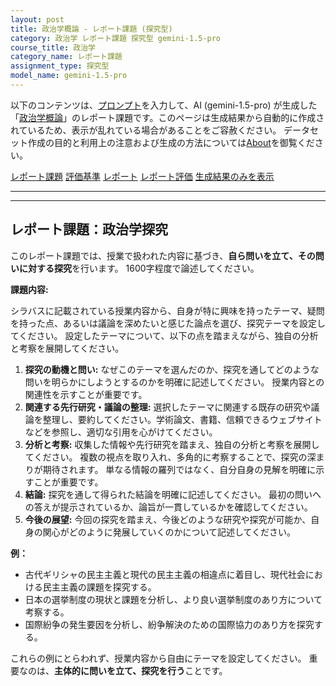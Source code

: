 ```yaml
---
layout: post
title: 政治学概論 - レポート課題 (探究型)
category: 政治学 レポート課題 探究型 gemini-1.5-pro
course_title: 政治学
category_name: レポート課題
assignment_type: 探究型
model_name: gemini-1.5-pro
---
```


以下のコンテンツは、[プロンプト](http://127.0.0.1:8000/generated/政治学/gemini-1.5-pro/prompt_レポート課題-探究型.md)を入力して、AI (gemini-1.5-pro) が生成した「[政治学概論](/contents/政治学/)」のレポート課題です。このページは生成結果から自動的に作成されているため、表示が乱れている場合があることをご容赦ください。
データセット作成の目的と利用上の注意および生成の方法については[About](/About)を御覧ください。

[レポート課題](../レポート課題-探究型)
[評価基準](../評価基準-探究型)
[レポート](../レポート-探究型)
[レポート評価](../レポート評価-探究型)
[生成結果のみを表示](http://127.0.0.1:8000/generated/政治学/gemini-1.5-pro/レポート課題-探究型.md)
  

***
***
  
## レポート課題：政治学探究

このレポート課題では、授業で扱われた内容に基づき、**自ら問いを立て、その問いに対する探究**を行います。  1600字程度で論述してください。

**課題内容:**

シラバスに記載されている授業内容から、自身が特に興味を持ったテーマ、疑問を持った点、あるいは議論を深めたいと感じた論点を選び、探究テーマを設定してください。  設定したテーマについて、以下の点を踏まえながら、独自の分析と考察を展開してください。

1. **探究の動機と問い:** なぜこのテーマを選んだのか、探究を通してどのような問いを明らかにしようとするのかを明確に記述してください。  授業内容との関連性を示すことが重要です。
2. **関連する先行研究・議論の整理:**  選択したテーマに関連する既存の研究や議論を整理し、要約してください。学術論文、書籍、信頼できるウェブサイトなどを参照し、適切な引用を心がけてください。
3. **分析と考察:** 収集した情報や先行研究を踏まえ、独自の分析と考察を展開してください。  複数の視点を取り入れ、多角的に考察することで、探究の深まりが期待されます。  単なる情報の羅列ではなく、自分自身の見解を明確に示すことが重要です。
4. **結論:**  探究を通して得られた結論を明確に記述してください。  最初の問いへの答えが提示されているか、論旨が一貫しているかを確認してください。
5. **今後の展望:**  今回の探究を踏まえ、今後どのような研究や探究が可能か、自身の関心がどのように発展していくのかについて記述してください。


**例：**

* 古代ギリシャの民主主義と現代の民主主義の相違点に着目し、現代社会における民主主義の課題を探究する。
* 日本の選挙制度の現状と課題を分析し、より良い選挙制度のあり方について考察する。
* 国際紛争の発生要因を分析し、紛争解決のための国際協力のあり方を探究する。


これらの例にとらわれず、授業内容から自由にテーマを設定してください。  重要なのは、**主体的に問いを立て、探究を行う**ことです。
